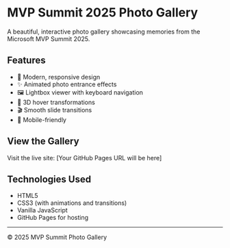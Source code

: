 # MVP Summit 2025 Photo Gallery

A beautiful, interactive photo gallery showcasing memories from the Microsoft MVP Summit 2025.

## Features

- 🎨 Modern, responsive design
- ✨ Animated photo entrance effects
- 🖼️ Lightbox viewer with keyboard navigation
- 💫 3D hover transformations
- 🎬 Smooth slide transitions
- 📱 Mobile-friendly

## View the Gallery

Visit the live site: [Your GitHub Pages URL will be here]

## Technologies Used

- HTML5
- CSS3 (with animations and transitions)
- Vanilla JavaScript
- GitHub Pages for hosting

---

© 2025 MVP Summit Photo Gallery
